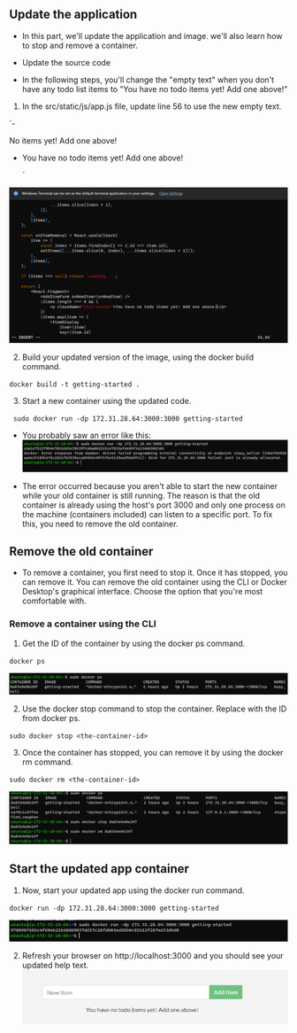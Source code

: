 ## Update the application
- In this part, we'll update the application and image. we'll also learn how to stop and remove a container.

- Update the source code

- In the following steps, you'll change the "empty text" when you don't have any todo list items to "You have no todo items yet! Add one above!"

1. In the src/static/js/app.js file, update line 56 to use the new empty text.

`- <p className="text-center">No items yet! Add one above!</p>
+ <p className="text-center">You have no todo items yet! Add one above!</p>`

![update](../update-the-application/images/update.PNG)

2. Build your updated version of the image, using the docker build command.

`docker build -t getting-started .`

3. Start a new container using the updated code.

` sudo docker run -dp 172.31.28.64:3000:3000 getting-started`

- You probably saw an error like this:
![](../update-the-application/images/error.PNG)

- The error occurred because you aren't able to start the new container while your old container is still running. The reason is that the old container is already using the host's port 3000 and only one process on the machine (containers included) can listen to a specific port. To fix this, you need to remove the old container.


## Remove the old container

- To remove a container, you first need to stop it. Once it has stopped, you can remove it. You can remove the old container using the CLI or Docker Desktop's graphical interface. Choose the option that you're most comfortable with.

### Remove a container using the CLI

1. Get the ID of the container by using the docker ps command.

`docker ps`

![](../update-the-application/images/image-id.PNG)

2. Use the docker stop command to stop the container. Replace <the-container-id> with the ID from docker ps.

`sudo docker stop <the-container-id>`

3. Once the container has stopped, you can remove it by using the docker rm command.

`sudo docker rm <the-container-id>`

![](../update-the-application/images/remove-id.PNG)

## Start the updated app container
1. Now, start your updated app using the docker run command.

`docker run -dp 172.31.28.64:3000:3000 getting-started`

![](../update-the-application/images/restart.PNG)

2. Refresh your browser on http://localhost:3000 and you should see your updated help text.
![](../update-the-application/images/review.PNG)